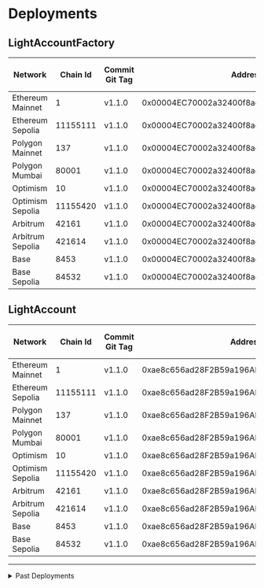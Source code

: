 # Deployments

## LightAccountFactory

| Network          | Chain Id | Commit Git Tag | Address                                    | Explorer Link                                                                                       | Salt                                                                 | Deploy Script Run                                                                |
| ---------------- | -------- | -------------- | ------------------------------------------ | --------------------------------------------------------------------------------------------------- | -------------------------------------------------------------------- | -------------------------------------------------------------------------------- |
| Ethereum Mainnet | 1        | v1.1.0         | 0x00004EC70002a32400f8ae005A26081065620D20 | [explorer](https://etherscan.io/address/0x00004EC70002a32400f8ae005A26081065620D20)                 | `0x4e59b44847b379578588920ca78fbf26c0b4956c3406f3bdc271500000c2f72f` | [run](./broadcast/Deploy_LightAccountFactory.s.sol/1/run-1704925372.json)        |
| Ethereum Sepolia | 11155111 | v1.1.0         | 0x00004EC70002a32400f8ae005A26081065620D20 | [explorer](https://sepolia.etherscan.io/address/0x00004EC70002a32400f8ae005A26081065620D20)         | `0x4e59b44847b379578588920ca78fbf26c0b4956c3406f3bdc271500000c2f72f` | [run](./broadcast/Deploy_LightAccountFactory.s.sol/11155111/run-1704906675.json) |
| Polygon Mainnet  | 137      | v1.1.0         | 0x00004EC70002a32400f8ae005A26081065620D20 | [explorer](https://polygonscan.com/address/0x00004EC70002a32400f8ae005A26081065620D20)              | `0x4e59b44847b379578588920ca78fbf26c0b4956c3406f3bdc271500000c2f72f` | [run](./broadcast/Deploy_LightAccountFactory.s.sol/137/run-1704924099.json)      |
| Polygon Mumbai   | 80001    | v1.1.0         | 0x00004EC70002a32400f8ae005A26081065620D20 | [explorer](https://mumbai.polygonscan.com/address/0x00004EC70002a32400f8ae005A26081065620D20)       | `0x4e59b44847b379578588920ca78fbf26c0b4956c3406f3bdc271500000c2f72f` | [run](./broadcast/Deploy_LightAccountFactory.s.sol/80001/run-1704923603.json)    |
| Optimism         | 10       | v1.1.0         | 0x00004EC70002a32400f8ae005A26081065620D20 | [explorer](https://optimistic.etherscan.io/address/0x00004EC70002a32400f8ae005A26081065620D20)      | `0x4e59b44847b379578588920ca78fbf26c0b4956c3406f3bdc271500000c2f72f` | [run](./broadcast/Deploy_LightAccountFactory.s.sol/10/run-1704916308.json)       |
| Optimism Sepolia | 11155420 | v1.1.0         | 0x00004EC70002a32400f8ae005A26081065620D20 | [explorer](https://sepolia-optimism.etherscan.io/address/0x00004EC70002a32400f8ae005A26081065620D20)         | `0x4e59b44847b379578588920ca78fbf26c0b4956c3406f3bdc271500000c2f72f` | [run](./broadcast/Deploy_LightAccountFactory.s.sol/11155420/run-1704923976.json) |
| Arbitrum         | 42161    | v1.1.0         | 0x00004EC70002a32400f8ae005A26081065620D20 | [explorer](https://arbiscan.io/address/0x00004EC70002a32400f8ae005A26081065620D20)                  | `0x4e59b44847b379578588920ca78fbf26c0b4956c3406f3bdc271500000c2f72f` | [run](./broadcast/Deploy_LightAccountFactory.s.sol/42161/run-1704916394.json)    |
| Arbitrum Sepolia | 421614   | v1.1.0         | 0x00004EC70002a32400f8ae005A26081065620D20 | [explorer](https://sepolia.arbiscan.io/address/0x00004EC70002a32400f8ae005A26081065620D20)          | `0x4e59b44847b379578588920ca78fbf26c0b4956c3406f3bdc271500000c2f72f` | [run](./broadcast/Deploy_LightAccountFactory.s.sol/421614/run-1704922830.json)   |
| Base             | 8453     | v1.1.0         | 0x00004EC70002a32400f8ae005A26081065620D20 | [explorer](https://basescan.org/address/0x00004EC70002a32400f8ae005A26081065620D20)                 | `0x4e59b44847b379578588920ca78fbf26c0b4956c3406f3bdc271500000c2f72f` | [run](./broadcast/Deploy_LightAccountFactory.s.sol/8453/run-1704916013.json)     |
| Base Sepolia     | 84532    | v1.1.0         | 0x00004EC70002a32400f8ae005A26081065620D20 | [explorer](https://base-sepolia.blockscout.com/address/0x00004EC70002a32400f8ae005A26081065620D20)          | `0x4e59b44847b379578588920ca78fbf26c0b4956c3406f3bdc271500000c2f72f` | [run](./broadcast/Deploy_LightAccountFactory.s.sol/84532/run-1704925784.json)    |

## LightAccount

| Network          | Chain Id | Commit Git Tag | Address                                    | Explorer                                                                                            | Deploy Script Run                                                                |
| ---------------- | -------- | -------------- | ------------------------------------------ | --------------------------------------------------------------------------------------------------- | -------------------------------------------------------------------------------- |
| Ethereum Mainnet | 1        | v1.1.0         | 0xae8c656ad28F2B59a196AB61815C16A0AE1c3cba | [explorer](https://etherscan.io/address/0xae8c656ad28F2B59a196AB61815C16A0AE1c3cba)                 | [run](./broadcast/Deploy_LightAccountFactory.s.sol/1/run-1704925372.json)        |
| Ethereum Sepolia | 11155111 | v1.1.0         | 0xae8c656ad28F2B59a196AB61815C16A0AE1c3cba | [explorer](https://sepolia.etherscan.io/address/0xae8c656ad28F2B59a196AB61815C16A0AE1c3cba)         | [run](./broadcast/Deploy_LightAccountFactory.s.sol/11155111/run-1704906675.json) |
| Polygon Mainnet  | 137      | v1.1.0         | 0xae8c656ad28F2B59a196AB61815C16A0AE1c3cba | [explorer](https://polygonscan.com/address/0xae8c656ad28F2B59a196AB61815C16A0AE1c3cba)              | [run](./broadcast/Deploy_LightAccountFactory.s.sol/137/run-1704924099.json)      |
| Polygon Mumbai   | 80001    | v1.1.0         | 0xae8c656ad28F2B59a196AB61815C16A0AE1c3cba | [explorer](https://mumbai.polygonscan.com/address/0xae8c656ad28F2B59a196AB61815C16A0AE1c3cba)       | [run](./broadcast/Deploy_LightAccountFactory.s.sol/80001/run-1704923603.json)    |
| Optimism         | 10       | v1.1.0         | 0xae8c656ad28F2B59a196AB61815C16A0AE1c3cba | [explorer](https://optimistic.etherscan.io/address/0xae8c656ad28F2B59a196AB61815C16A0AE1c3cba)      | [run](./broadcast/Deploy_LightAccountFactory.s.sol/10/run-1704916308.json)       |
| Optimism Sepolia | 11155420 | v1.1.0         | 0xae8c656ad28F2B59a196AB61815C16A0AE1c3cba | [explorer](https://sepolia-optimism.etherscan.io/address/0xae8c656ad28F2B59a196AB61815C16A0AE1c3cba)         | [run](./broadcast/Deploy_LightAccountFactory.s.sol/11155420/run-1704923976.json) |
| Arbitrum         | 42161    | v1.1.0         | 0xae8c656ad28F2B59a196AB61815C16A0AE1c3cba | [explorer](https://arbiscan.io/address/0xae8c656ad28F2B59a196AB61815C16A0AE1c3cba)                  | [run](./broadcast/Deploy_LightAccountFactory.s.sol/42161/run-1704916394.json)    |
| Arbitrum Sepolia | 421614   | v1.1.0         | 0xae8c656ad28F2B59a196AB61815C16A0AE1c3cba | [explorer](https://sepolia.arbiscan.io/address/0xae8c656ad28F2B59a196AB61815C16A0AE1c3cba)          | [run](./broadcast/Deploy_LightAccountFactory.s.sol/421614/run-1704922830.json)   |
| Base             | 8453     | v1.1.0         | 0xae8c656ad28F2B59a196AB61815C16A0AE1c3cba | [explorer](https://basescan.org/address/0xae8c656ad28F2B59a196AB61815C16A0AE1c3cba)                 | [run](./broadcast/Deploy_LightAccountFactory.s.sol/8453/run-1704916013.json)     |
| Base Sepolia      | 84532    | v1.1.0         | 0xae8c656ad28F2B59a196AB61815C16A0AE1c3cba | [explorer](https://base-sepolia.blockscout.com/address/0xae8c656ad28F2B59a196AB61815C16A0AE1c3cba)          | [run](./broadcast/Deploy_LightAccountFactory.s.sol/84532/run-1704925784.json)    |

---

<details>
<summary>Past Deployments</summary>

## LightAccountFactory

| Network          | Chain Id | Commit Git Tag | Address                                    | Explorer Link                                                                                       | Salt                         | Deploy Script Run                                                                |
| ---------------- | -------- | -------------- | ------------------------------------------ | --------------------------------------------------------------------------------------------------- | ---------------------------- | -------------------------------------------------------------------------------- |
| Ethereum Mainnet | 1        | v1.0.1         | 0x000000893A26168158fbeaDD9335Be5bC96592E2 | [explorer](https://etherscan.io/address/0x000000893A26168158fbeaDD9335Be5bC96592E2)                 | `0x7845d3459c316000001d6f83` | [run](./broadcast/Deploy_LightAccountFactory.s.sol/1/run-1696378528.json)        |
| Ethereum Goerli  | 5        | v1.0.1         | 0x000000893A26168158fbeaDD9335Be5bC96592E2 | [explorer](https://goerli.etherscan.io/address/0x000000893A26168158fbeaDD9335Be5bC96592E2)          | `0x7845d3459c316000001d6f83` | [run](./broadcast/Deploy_LightAccountFactory.s.sol/5/run-1696378288.json)        |
| Ethereum Sepolia | 11155111 | v1.0.1         | 0x000000893A26168158fbeaDD9335Be5bC96592E2 | [explorer](https://sepolia.etherscan.io/address/0x000000893A26168158fbeaDD9335Be5bC96592E2)         | `0x7845d3459c316000001d6f83` | [run](./broadcast/Deploy_LightAccountFactory.s.sol/11155111/run-1696377842.json) |
| Polygon Mainnet  | 137      | v1.0.1         | 0x000000893A26168158fbeaDD9335Be5bC96592E2 | [explorer](https://polygonscan.com/address/0x000000893A26168158fbeaDD9335Be5bC96592E2)              | `0x7845d3459c316000001d6f83` | [run](./broadcast/Deploy_LightAccountFactory.s.sol/137/run-1696379210.json)      |
| Polygon Mumbai   | 80001    | v1.0.1         | 0x000000893A26168158fbeaDD9335Be5bC96592E2 | [explorer](https://mumbai.polygonscan.com/address/0x000000893A26168158fbeaDD9335Be5bC96592E2)       | `0x7845d3459c316000001d6f83` | [run](./broadcast/Deploy_LightAccountFactory.s.sol/80001/run-1696378862.json)    |
| Optimism         | 10       | v1.0.1         | 0x000000893A26168158fbeaDD9335Be5bC96592E2 | [explorer](https://optimistic.etherscan.io/address/0x000000893A26168158fbeaDD9335Be5bC96592E2)      | `0x7845d3459c316000001d6f83` | [run](./broadcast/Deploy_LightAccountFactory.s.sol/10/run-1696379892.json)       |
| Optimism Goerli  | 420      | v1.0.1         | 0x000000893A26168158fbeaDD9335Be5bC96592E2 | [explorer](https://goerli-optimism.etherscan.io/address/0x000000893A26168158fbeaDD9335Be5bC96592E2) | `0x7845d3459c316000001d6f83` | [run](./broadcast/Deploy_LightAccountFactory.s.sol/420/run-1696379735.json)      |
| Arbitrum         | 42161    | v1.0.1         | 0x000000893A26168158fbeaDD9335Be5bC96592E2 | [explorer](https://arbiscan.io/address/0x000000893A26168158fbeaDD9335Be5bC96592E2)                  | `0x7845d3459c316000001d6f83` | [run](./broadcast/Deploy_LightAccountFactory.s.sol/42161/run-1696382079.json)    |
| Arbitrum Goerli  | 421613   | v1.0.1         | 0x000000893A26168158fbeaDD9335Be5bC96592E2 | [explorer](https://goerli.arbiscan.io/address/0x000000893A26168158fbeaDD9335Be5bC96592E2)           | `0x7845d3459c316000001d6f83` | [run](./broadcast/Deploy_LightAccountFactory.s.sol/421613/run-1696380977.json)   |
| Base             | 8453     | v1.0.1         | 0x000000893A26168158fbeaDD9335Be5bC96592E2 | [explorer](https://basescan.org/address/0x000000893A26168158fbeaDD9335Be5bC96592E2)                 | `0x7845d3459c316000001d6f83` | [run](./broadcast/Deploy_LightAccountFactory.s.sol/8453/run-1696380432.json)     |
| Base Goerli      | 84531    | v1.0.1         | 0x000000893A26168158fbeaDD9335Be5bC96592E2 | [explorer](https://goerli.basescan.org/address/0x000000893A26168158fbeaDD9335Be5bC96592E2)          | `0x7845d3459c316000001d6f83` | [run](./broadcast/Deploy_LightAccountFactory.s.sol/84531/run-1696380309.json)    |

## LightAccount

| Network          | Chain Id | Commit Git Tag | Address                                    | Explorer                                                                                            | Deploy Script Run                                                                |
| ---------------- | -------- | -------------- | ------------------------------------------ | --------------------------------------------------------------------------------------------------- | -------------------------------------------------------------------------------- |
| Ethereum Mainnet | 1        | v1.0.1         | 0xc1b2fc4197c9187853243e6e4eb5a4af8879a1c0 | [explorer](https://etherscan.io/address/0xc1b2fc4197c9187853243e6e4eb5a4af8879a1c0)                 | [run](./broadcast/Deploy_LightAccountFactory.s.sol/1/run-1696378528.json)        |
| Ethereum Goerli  | 5        | v1.0.1         | 0xc1b2fc4197c9187853243e6e4eb5a4af8879a1c0 | [explorer](https://goerli.etherscan.io/address/0xc1b2fc4197c9187853243e6e4eb5a4af8879a1c0)          | [run](./broadcast/Deploy_LightAccountFactory.s.sol/5/run-1696378288.json)        |
| Ethereum Sepolia | 11155111 | v1.0.1         | 0xc1b2fc4197c9187853243e6e4eb5a4af8879a1c0 | [explorer](https://sepolia.etherscan.io/address/0xc1b2fc4197c9187853243e6e4eb5a4af8879a1c0)         | [run](./broadcast/Deploy_LightAccountFactory.s.sol/11155111/run-1696377842.json) |
| Polygon Mainnet  | 137      | v1.0.1         | 0xc1b2fc4197c9187853243e6e4eb5a4af8879a1c0 | [explorer](https://polygonscan.com/address/0xc1b2fc4197c9187853243e6e4eb5a4af8879a1c0)              | [run](./broadcast/Deploy_LightAccountFactory.s.sol/137/run-1696379210.json)      |
| Polygon Mumbai   | 80001    | v1.0.1         | 0xc1b2fc4197c9187853243e6e4eb5a4af8879a1c0 | [explorer](https://mumbai.polygonscan.com/address/0xc1b2fc4197c9187853243e6e4eb5a4af8879a1c0)       | [run](./broadcast/Deploy_LightAccountFactory.s.sol/80001/run-1696378862.json)    |
| Optimism         | 10       | v1.0.1         | 0xc1b2fc4197c9187853243e6e4eb5a4af8879a1c0 | [explorer](https://optimistic.etherscan.io/address/0xc1b2fc4197c9187853243e6e4eb5a4af8879a1c0)      | [run](./broadcast/Deploy_LightAccountFactory.s.sol/10/run-1696379892.json)       |
| Optimism Goerli  | 420      | v1.0.1         | 0xc1b2fc4197c9187853243e6e4eb5a4af8879a1c0 | [explorer](https://goerli-optimism.etherscan.io/address/0xc1b2fc4197c9187853243e6e4eb5a4af8879a1c0) | [run](./broadcast/Deploy_LightAccountFactory.s.sol/420/run-1696379735.json)      |
| Arbitrum         | 42161    | v1.0.1         | 0xc1b2fc4197c9187853243e6e4eb5a4af8879a1c0 | [explorer](https://arbiscan.io/address/0xc1b2fc4197c9187853243e6e4eb5a4af8879a1c0)                  | [run](./broadcast/Deploy_LightAccountFactory.s.sol/42161/run-1696382079.json)    |
| Arbitrum Goerli  | 421613   | v1.0.1         | 0xc1b2fc4197c9187853243e6e4eb5a4af8879a1c0 | [explorer](https://goerli.arbiscan.io/address/0xc1b2fc4197c9187853243e6e4eb5a4af8879a1c0)           | [run](./broadcast/Deploy_LightAccountFactory.s.sol/421613/run-1696380977.json)   |
| Base             | 8453     | v1.0.1         | 0xc1b2fc4197c9187853243e6e4eb5a4af8879a1c0 | [explorer](https://basescan.org/address/0xc1b2fc4197c9187853243e6e4eb5a4af8879a1c0)                 | [run](./broadcast/Deploy_LightAccountFactory.s.sol/8453/run-1696380432.json)     |
| Base Goerli      | 84531    | v1.0.1         | 0xc1b2fc4197c9187853243e6e4eb5a4af8879a1c0 | [explorer](https://goerli.basescan.org/address/0xc1b2fc4197c9187853243e6e4eb5a4af8879a1c0)          | [run](./broadcast/Deploy_LightAccountFactory.s.sol/84531/run-1696380309.json)    |

</details>
